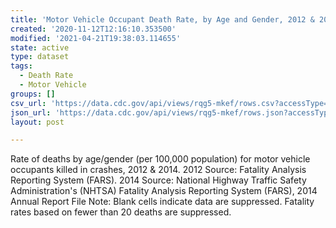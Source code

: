 ```yaml
---
title: 'Motor Vehicle Occupant Death Rate, by Age and Gender, 2012 & 2014, All States'
created: '2020-11-12T12:16:10.353500'
modified: '2021-04-21T19:38:03.114655'
state: active
type: dataset
tags:
  - Death Rate
  - Motor Vehicle
groups: []
csv_url: 'https://data.cdc.gov/api/views/rqg5-mkef/rows.csv?accessType=DOWNLOAD'
json_url: 'https://data.cdc.gov/api/views/rqg5-mkef/rows.json?accessType=DOWNLOAD'
layout: post

---
```

Rate of deaths by age/gender (per 100,000 population) for motor vehicle occupants killed in crashes, 2012 & 2014. 2012 Source: Fatality Analysis Reporting System (FARS). 2014 Source: National Highway Traffic Safety Administration's (NHTSA) Fatality Analysis Reporting System (FARS), 2014 Annual Report File Note: Blank cells indicate data are suppressed. Fatality rates based on fewer than 20 deaths are suppressed.
